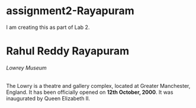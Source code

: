 # assignment2-Rayapuram
I am creating this as part of Lab 2.
# Rahul Reddy Rayapuram
###### Lowrey Museum
The Lowry is a theatre and gallery complex, located at Greater Manchester, England. It has been officially opened on **12th October, 2000**. It was inaugurated by Queen Elizabeth II.